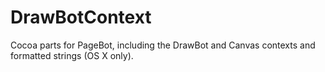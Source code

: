 # DrawBotContext
Cocoa parts for PageBot, including the DrawBot and Canvas contexts and formatted strings (OS X only).
